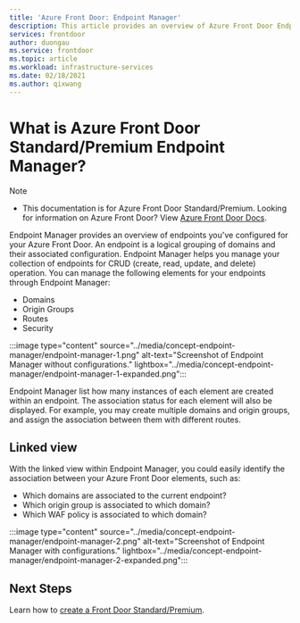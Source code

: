 ```yaml
---
title: 'Azure Front Door: Endpoint Manager'
description: This article provides an overview of Azure Front Door Endpoint Manager.
services: frontdoor
author: duongau
ms.service: frontdoor
ms.topic: article
ms.workload: infrastructure-services
ms.date: 02/18/2021
ms.author: qixwang
---
```


# What is Azure Front Door Standard/Premium Endpoint Manager?

> [!NOTE]
> * This documentation is for Azure Front Door Standard/Premium. Looking for information on Azure Front Door? View [Azure Front Door Docs](../front-door-overview.md).

Endpoint Manager provides an overview of endpoints you've configured for your Azure Front Door. An endpoint is a logical grouping of domains and their associated configuration. Endpoint Manager helps you manage your collection of endpoints for CRUD (create, read, update, and delete) operation. You can manage the following elements for your endpoints through Endpoint Manager:

* Domains
* Origin Groups
* Routes
* Security

:::image type="content" source="../media/concept-endpoint-manager/endpoint-manager-1.png" alt-text="Screenshot of Endpoint Manager without configurations." lightbox="../media/concept-endpoint-manager/endpoint-manager-1-expanded.png":::

Endpoint Manager list how many instances of each element are created within an endpoint. The association status for each element will also be displayed. For example, you may create multiple domains and origin groups, and assign the association between them with different routes.

## Linked view

With the linked view within Endpoint Manager, you could easily identify the association between your Azure Front Door elements, such as:

* Which domains are associated to the current endpoint?
* Which origin group is associated to which domain?
* Which WAF policy is associated to which domain?

:::image type="content" source="../media/concept-endpoint-manager/endpoint-manager-2.png" alt-text="Screenshot of Endpoint Manager with configurations." lightbox="../media/concept-endpoint-manager/endpoint-manager-2-expanded.png":::

## Next Steps

Learn how to [create a Front Door Standard/Premium](create-front-door-portal.md).
